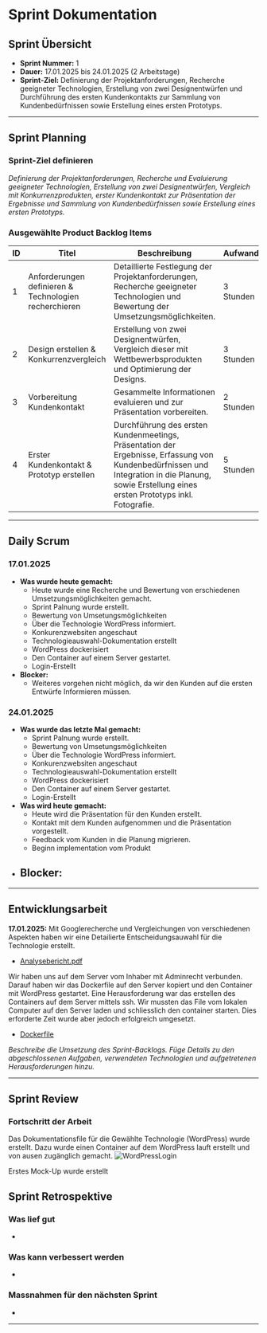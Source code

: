 # Sprint Dokumentation

## Sprint Übersicht

- **Sprint Nummer:** 1
- **Dauer:** 17.01.2025 bis 24.01.2025 (2 Arbeitstage)
- **Sprint-Ziel:** Definierung der Projektanforderungen, Recherche geeigneter Technologien, Erstellung von zwei Designentwürfen und Durchführung des ersten Kundenkontakts zur Sammlung von Kundenbedürfnissen sowie Erstellung eines ersten Prototyps.

---

## Sprint Planning

### Sprint-Ziel definieren

*Definierung der Projektanforderungen, Recherche und Evaluierung geeigneter Technologien, Erstellung von zwei Designentwürfen, Vergleich mit Konkurrenzprodukten, erster Kundenkontakt zur Präsentation der Ergebnisse und Sammlung von Kundenbedürfnissen sowie Erstellung eines ersten Prototyps.*

### Ausgewählte Product Backlog Items

| ID  | Titel                                                 | Beschreibung                                                                                                                                                                                    | Aufwand   | Verantwortlich |
| --- | ----------------------------------------------------- | ----------------------------------------------------------------------------------------------------------------------------------------------------------------------------------------------- | --------- | -------------- |
| 1   | Anforderungen definieren & Technologien recherchieren | Detaillierte Festlegung der Projektanforderungen, Recherche geeigneter Technologien und Bewertung der Umsetzungsmöglichkeiten.                                                                  | 3 Stunden | Pascal         |
| 2   | Design erstellen & Konkurrenzvergleich                | Erstellung von zwei Designentwürfen, Vergleich dieser mit Wettbewerbsprodukten und Optimierung der Designs.                                                                                     | 3 Stunden | Keanu          |
| 3   | Vorbereitung Kundenkontakt                            | Gesammelte Informationen evaluieren und zur Präsentation vorbereiten.                                                                                                                           | 2 Stunden | Keanu & Pascal |
| 4   | Erster Kundenkontakt & Prototyp erstellen             | Durchführung des ersten Kundenmeetings, Präsentation der Ergebnisse, Erfassung von Kundenbedürfnissen und Integration in die Planung, sowie Erstellung eines ersten Prototyps inkl. Fotografie. | 5 Stunden | Keanu & Pascal |

---

## Daily Scrum

### 17.01.2025

- **Was wurde heute gemacht:**
    - Heute wurde eine Recherche und Bewertung von erschiedenen Umsetzungsmöglichkeiten gemacht.
  - Sprint Palnung wurde erstellt.
  - Bewertung von Umsetungsmöglichkeiten
  - Über die Technologie WordPress informiert.
  - Konkurenzwebsiten angeschaut
  - Technologieauswahl-Dokumentation erstellt
  - WordPress dockerisiert
  - Den Container auf einem Server gestartet.
  - Login-Erstellt
- **Blocker:**
  - Weiteres vorgehen nicht möglich, da wir den Kunden auf die ersten Entwürfe Informieren müssen.

### 24.01.2025

- **Was wurde das letzte Mal gemacht:**
  -  Sprint Palnung wurde erstellt.
  - Bewertung von Umsetungsmöglichkeiten
  - Über die Technologie WordPress informiert.
  - Konkurenzwebsiten angeschaut
  - Technologieauswahl-Dokumentation erstellt
  - WordPress dockerisiert
  - Den Container auf einem Server gestartet.
  - Login-Erstellt
- **Was wird heute gemacht:**
  - Heute wird die Präsentation für den Kunden erstellt.
  - Kontakt mit dem Kunden aufgenommen und die Präsentation vorgestellt.
  - Feedback vom Kunden in die Planung migrieren.
  - Beginn implementation vom Produkt
- **Blocker:**
  -

---

## Entwicklungsarbeit

**17.01.2025:** 
Mit Googlerecherche und Vergleichungen von verschiedenen Aspekten haben wir eine Detailierte Entscheidungsauwahl für die Technologie erstellt.
  - [Analysebericht.pdf](https://github.com/Kurizaki/Nagelstudio-Naildesign-Nataliya/blob/main/Dokumentation/Technologie.md)

Wir haben uns auf dem Server vom Inhaber mit Adminrecht verbunden. Darauf haben wir das Dockerfile auf den Server kopiert und den Container mit WordPress gestartet. Eine Herausforderung war das erstellen des Containers auf dem Server mittels ssh. Wir mussten das File vom lokalen Computer auf den Server laden und schliesslich den container starten. Dies erforderte Zeit wurde aber jedoch erfolgreich umgesetzt.
  - [Dockerfile](https://github.com/Kurizaki/Nagelstudio-Naildesign-Nataliya/blob/main/DockerConnection/docker-compose.yml)
    


*Beschreibe die Umsetzung des Sprint-Backlogs. Füge Details zu den abgeschlossenen Aufgaben, verwendeten Technologien und aufgetretenen Herausforderungen hinzu.*

---

## Sprint Review

### Fortschritt der Arbeit

Das Dokumentationsfile für die Gewählte Technologie (WordPress) wurde erstellt. Dazu wurde einen Container auf dem WordPress lauft erstellt und von ausen zugänglich gemacht.
![WordPressLogin](https://github.com/user-attachments/assets/83535705-f6a8-4032-94ec-cb5b25c13f46)

Erstes Mock-Up wurde erstellt

## Sprint Retrospektive

### Was lief gut

- 
  
  ### Was kann verbessert werden

- 

### Massnahmen für den nächsten Sprint

- 
---

